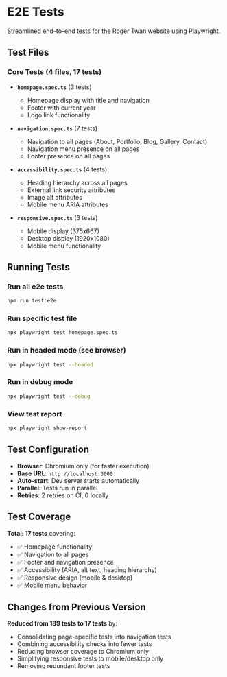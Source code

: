 # E2E Tests

Streamlined end-to-end tests for the Roger Twan website using Playwright.

## Test Files

### Core Tests (4 files, 17 tests)

- **`homepage.spec.ts`** (3 tests)
  - Homepage display with title and navigation
  - Footer with current year
  - Logo link functionality

- **`navigation.spec.ts`** (7 tests)
  - Navigation to all pages (About, Portfolio, Blog, Gallery, Contact)
  - Navigation menu presence on all pages
  - Footer presence on all pages

- **`accessibility.spec.ts`** (4 tests)
  - Heading hierarchy across all pages
  - External link security attributes
  - Image alt attributes
  - Mobile menu ARIA attributes

- **`responsive.spec.ts`** (3 tests)
  - Mobile display (375x667)
  - Desktop display (1920x1080)
  - Mobile menu functionality

## Running Tests

### Run all e2e tests
```bash
npm run test:e2e
```

### Run specific test file
```bash
npx playwright test homepage.spec.ts
```

### Run in headed mode (see browser)
```bash
npx playwright test --headed
```

### Run in debug mode
```bash
npx playwright test --debug
```

### View test report
```bash
npx playwright show-report
```

## Test Configuration

- **Browser**: Chromium only (for faster execution)
- **Base URL**: `http://localhost:3000`
- **Auto-start**: Dev server starts automatically
- **Parallel**: Tests run in parallel
- **Retries**: 2 retries on CI, 0 locally

## Test Coverage

**Total: 17 tests** covering:
- ✅ Homepage functionality
- ✅ Navigation to all pages
- ✅ Footer and navigation presence
- ✅ Accessibility (ARIA, alt text, heading hierarchy)
- ✅ Responsive design (mobile & desktop)
- ✅ Mobile menu behavior

## Changes from Previous Version

**Reduced from 189 tests to 17 tests** by:
- Consolidating page-specific tests into navigation tests
- Combining accessibility checks into fewer tests
- Reducing browser coverage to Chromium only
- Simplifying responsive tests to mobile/desktop only
- Removing redundant footer tests
